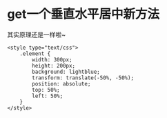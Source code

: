 # get一个垂直水平居中新方法 #

其实原理还是一样啦~

	<style type="text/css">
		.element {
			width: 300px;
			height: 200px;
			background: lightblue;
			transform: translate(-50%, -50%);
			position: absolute;
			top: 50%;
			left: 50%;
		}
	</style>
